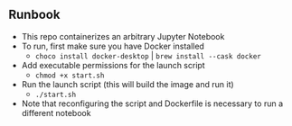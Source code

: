## Runbook
- This repo containerizes an arbitrary Jupyter Notebook
- To run, first make sure you have Docker installed
  - `choco install docker-desktop` | `brew install --cask docker`
- Add executable permissions for the launch script
  - `chmod +x start.sh`
- Run the launch script (this will build the image and run it)
  - `./start.sh`
- Note that reconfiguring the script and Dockerfile is necessary to run a different notebook
